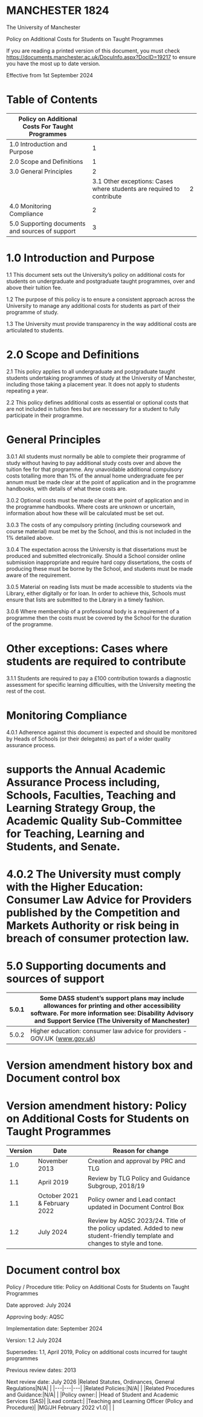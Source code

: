 # MANCHESTER 1824

The University of Manchester

Policy on Additional Costs for Students on Taught Programmes

If you are reading a printed version of this document, you must check https://documents.manchester.ac.uk/DocuInfo.aspx?DocID=19217 to ensure you have the most up to date version.

Effective from 1st September 2024

# Table of Contents

|Policy on Additional Costs For Taught Programmes| | |
|---|---|---|
|1.0 Introduction and Purpose|1| |
|2.0 Scope and Definitions|1| |
|3.0 General Principles|2| |
| |3.1 Other exceptions: Cases where students are required to contribute|2|
|4.0 Monitoring Compliance|2| |
|5.0 Supporting documents and sources of support|3| |

# 1.0 Introduction and Purpose

1.1 This document sets out the University’s policy on additional costs for students on undergraduate and postgraduate taught programmes, over and above their tuition fee.

1.2 The purpose of this policy is to ensure a consistent approach across the University to manage any additional costs for students as part of their programme of study.

1.3 The University must provide transparency in the way additional costs are articulated to students.

# 2.0 Scope and Definitions

2.1 This policy applies to all undergraduate and postgraduate taught students undertaking programmes of study at the University of Manchester, including those taking a placement year. It does not apply to students repeating a year.

2.2 This policy defines additional costs as essential or optional costs that are not included in tuition fees but are necessary for a student to fully participate in their programme.
# General Principles

3.0.1 All students must normally be able to complete their programme of study without having to pay additional study costs over and above the tuition fee for that programme. Any unavoidable additional compulsory costs totalling more than 1% of the annual home undergraduate fee per annum must be made clear at the point of application and in the programme handbooks, with details of what these costs are.

3.0.2 Optional costs must be made clear at the point of application and in the programme handbooks. Where costs are unknown or uncertain, information about how these will be calculated must be set out.

3.0.3 The costs of any compulsory printing (including coursework and course material) must be met by the School, and this is not included in the 1% detailed above.

3.0.4 The expectation across the University is that dissertations must be produced and submitted electronically. Should a School consider online submission inappropriate and require hard copy dissertations, the costs of producing these must be borne by the School, and students must be made aware of the requirement.

3.0.5 Material on reading lists must be made accessible to students via the Library, either digitally or for loan. In order to achieve this, Schools must ensure that lists are submitted to the Library in a timely fashion.

3.0.6 Where membership of a professional body is a requirement of a programme then the costs must be covered by the School for the duration of the programme.

# Other exceptions: Cases where students are required to contribute

3.1.1 Students are required to pay a £100 contribution towards a diagnostic assessment for specific learning difficulties, with the University meeting the rest of the cost.

# Monitoring Compliance

4.0.1 Adherence against this document is expected and should be monitored by Heads of Schools (or their delegates) as part of a wider quality assurance process.
# supports the Annual Academic Assurance Process including, Schools, Faculties, Teaching and Learning Strategy Group, the Academic Quality Sub-Committee for Teaching, Learning and Students, and Senate.

# 4.0.2 The University must comply with the Higher Education: Consumer Law Advice for Providers published by the Competition and Markets Authority or risk being in breach of consumer protection law.

# 5.0 Supporting documents and sources of support

|5.0.1|Some DASS student’s support plans may include allowances for printing and other accessibility software. For more information see: Disability Advisory and Support Service (The University of Manchester)|
|---|---|
|5.0.2|Higher education: consumer law advice for providers - GOV.UK (www.gov.uk)|

# Version amendment history box and Document control box

# Version amendment history: Policy on Additional Costs for Students on Taught Programmes

|Version|Date|Reason for change|
|---|---|---|
|1.0|November 2013|Creation and approval by PRC and TLG|
|1.1|April 2019|Review by TLG Policy and Guidance Subgroup, 2018/19|
|1.1|October 2021 & February 2022|Policy owner and Lead contact updated in Document Control Box|
|1.2|July 2024|Review by AQSC 2023/24. Title of the policy updated. Added to new student-friendly template and changes to style and tone.|

# Document control box

Policy / Procedure title: Policy on Additional Costs for Students on Taught Programmes

Date approved: July 2024

Approving body: AQSC

Implementation date: September 2024

Version: 1.2 July 2024

Supersedes: 1.1, April 2019, Policy on additional costs incurred for taught programmes

Previous review dates: 2013

Next review date: July 2026
|Related Statutes, Ordinances, General Regulations|N/A| |
|---|---|---|
|Related Policies:|N/A| |
|Related Procedures and Guidance:|N/A| |
|Policy owner:| |Head of Student and Academic Services (SAS)|
|Lead contact:| |Teaching and Learning Officer (Policy and Procedure)|
|MG/JH February 2022 v1.0| | |